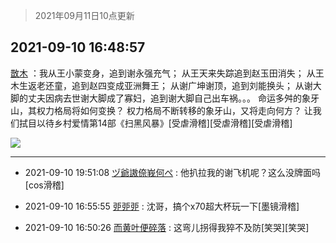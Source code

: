 > 2021年09月11日10点更新
<link rel="stylesheet" href="https://cdn.jsdelivr.net/gh/taotie6/sampleJSON@main/css/photo_show.css">
<meta name="referrer" content="no-referrer" />


 ## 2021-09-10 16:48:57 

 [㪚木](https://www.coolapk.com/feed/29892861?shareKey=NTc4MjI0NzFkYTkxNjEzYjFlN2I~) ：我从王小蒙变身，追到谢永强充气；
从王天来失踪追到赵玉田消失；
从王木生返老还童，追到赵四变成亚洲舞王；
从谢广坤谢顶，追到刘能换头；
从谢大脚的丈夫因病去世谢大脚成了寡妇，追到谢大脚自己出车祸。。。
命运多舛的象牙山，其权力格局将如何变换？
权力格局不断转移的象牙山<!--break-->，又将走向何方？
让我们拭目以待乡村爱情第14部《扫黑风暴》[受虐滑稽][受虐滑稽][受虐滑稽] 

<div class="album">
<img class="img-item" src="http://image.coolapk.com/feed/2019/0507/23/1081091_4586_1095@230x167.gif" />
</div>

 ------- 

- 2021-09-10 19:51:08 [ヅ爺謸倷峩何ぺ](uid=11968954) : 他扒拉我的谢飞机呢？这么没牌面吗[cos滑稽] 

- 2021-09-10 16:55:55 [戼戼戼](uid=4044548) : 沈哥，搞个x70超大杯玩一下[墨镜滑稽] 

- 2021-09-10 16:50:26 [而黄叶便碎落](uid=2845514) : 这弯儿拐得我猝不及防[笑哭][笑哭] 

